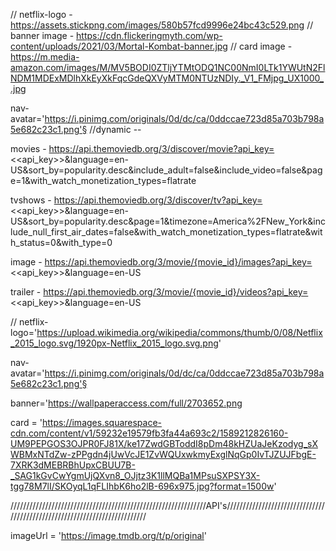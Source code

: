 // netflix-logo - https://assets.stickpng.com/images/580b57fcd9996e24bc43c529.png
// banner image  - https://cdn.flickeringmyth.com/wp-content/uploads/2021/03/Mortal-Kombat-banner.jpg
// card image - https://m.media-amazon.com/images/M/MV5BODI0ZTljYTMtODQ1NC00NmI0LTk1YWUtN2FlNDM1MDExMDlhXkEyXkFqcGdeQXVyMTM0NTUzNDIy._V1_FMjpg_UX1000_.jpg

nav-avatar='https://i.pinimg.com/originals/0d/dc/ca/0ddccae723d85a703b798a5e682c23c1.png'§
//dynamic --

movies - 
https://api.themoviedb.org/3/discover/movie?api_key=<<api_key>>&language=en-US&sort_by=popularity.desc&include_adult=false&include_video=false&page=1&with_watch_monetization_types=flatrate

tvshows - https://api.themoviedb.org/3/discover/tv?api_key=<<api_key>>&language=en-US&sort_by=popularity.desc&page=1&timezone=America%2FNew_York&include_null_first_air_dates=false&with_watch_monetization_types=flatrate&with_status=0&with_type=0

image - https://api.themoviedb.org/3/movie/{movie_id}/images?api_key=<<api_key>>&language=en-US

trailer - https://api.themoviedb.org/3/movie/{movie_id}/videos?api_key=<<api_key>>&language=en-US 




//
netflix-logo='https://upload.wikimedia.org/wikipedia/commons/thumb/0/08/Netflix_2015_logo.svg/1920px-Netflix_2015_logo.svg.png'

nav-avatar='https://i.pinimg.com/originals/0d/dc/ca/0ddccae723d85a703b798a5e682c23c1.png'§

banner='https://wallpaperaccess.com/full/2703652.png

card = 'https://images.squarespace-cdn.com/content/v1/59232e19579fb3fa44a693c2/1589212826160-UM9PEPGOS3OJPR0FJ81X/ke17ZwdGBToddI8pDm48kHZUaJeKzodyg_sXWBMxNTdZw-zPPgdn4jUwVcJE1ZvWQUxwkmyExglNqGp0IvTJZUJFbgE-7XRK3dMEBRBhUpxCBUU7B-_SAG1kGvCwYgmUjQXvn8_OJjtz3K1llMQBa1MPsuSXPSY3X-tgg78M7lI/SKOyqL1qFLIhbK6ho2lB-696x975.jpg?format=1500w'

//////////////////////////////////////////////////////////////API's//////////////////////////////////////////////////////////////////////////

imageUrl = 'https://image.tmdb.org/t/p/original'

